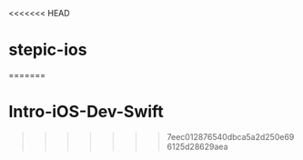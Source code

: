 <<<<<<< HEAD
# stepic-ios
=======
# Intro-iOS-Dev-Swift
>>>>>>> 7eec012876540dbca5a2d250e696125d28629aea
